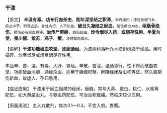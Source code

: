 ### 干漆

【原文】 **辛温有毒**。**功专行血杀虫**，**削年深坚结之积滞**，<small>朱丹溪曰：漆性急而飞补，用之中节，积滞去后，补性内行，人不知也。</small>**破日久凝结之瘀血**，<small>能化瘀血为水，</small>**续筋骨绝伤**。<small>损伤必有瘀血停滞。</small>**治传尸劳瘵**，<small>瘕疝蚘虫，</small>**炒令烟尽入药**，**或烧存性用**。**半夏为使**，**畏川椒**、**紫苏**，**鸡子**、**蟹**。<small>漆得蟹而成水。</small>

【讲解】**干漆功能破血攻坚**，**逐瘀通经**。为漆树科落叶乔木漆树树脂干燥品。用时捣碎，炒至烟尽或烧至烟尽存性用。

本品辛、苦，温，有毒。入肝、胃经。辛散、苦泄，温通善行，性下降而破血攻坚，功能破血消瘕，通经杀虫。适用于癥瘕积聚，瘀阻经闭及虫积等证。然久服能伤新血，故虚人、孕妇忌用。

【临证应用】  干漆用于瘀血阻滞的经闭，癥瘕，常与大黄、䗪虫、桃仁、水蛭等配伍，如大黄䗪虫丸。与驱虫药配伍，可治虫积腹痛。然临床较少应用。

【用量用法】   主入丸散剂，每次0.1一0.3。不宜入煎。畏蟹。